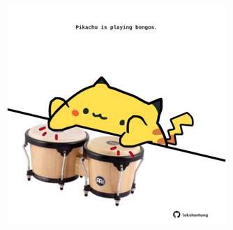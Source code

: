 <!-- built at 17/01/2022, 14:00:48 UTC -->
<p align="center">
  <img width="500" height="500" src="./ReadmeImage.svg">
</p>
